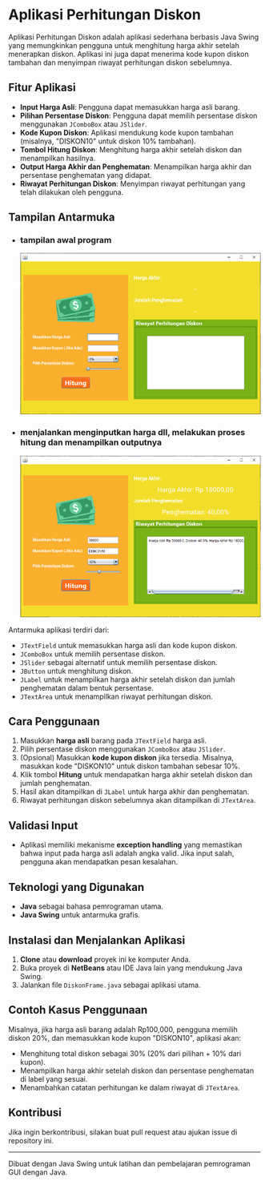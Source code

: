 # Aplikasi Perhitungan Diskon

Aplikasi Perhitungan Diskon adalah aplikasi sederhana berbasis Java Swing yang memungkinkan pengguna untuk menghitung harga akhir setelah menerapkan diskon. Aplikasi ini juga dapat menerima kode kupon diskon tambahan dan menyimpan riwayat perhitungan diskon sebelumnya.

## Fitur Aplikasi

- **Input Harga Asli**: Pengguna dapat memasukkan harga asli barang.
- **Pilihan Persentase Diskon**: Pengguna dapat memilih persentase diskon menggunakan `JComboBox` atau `JSlider`.
- **Kode Kupon Diskon**: Aplikasi mendukung kode kupon tambahan (misalnya, "DISKON10" untuk diskon 10% tambahan).
- **Tombol Hitung Diskon**: Menghitung harga akhir setelah diskon dan menampilkan hasilnya.
- **Output Harga Akhir dan Penghematan**: Menampilkan harga akhir dan persentase penghematan yang didapat.
- **Riwayat Perhitungan Diskon**: Menyimpan riwayat perhitungan yang telah dilakukan oleh pengguna.

## Tampilan Antarmuka
- ### tampilan awal program
  ![Tampilan awal program](ss1.PNG)
- ### menjalankan menginputkan harga dll, melakukan proses hitung dan menampilkan outputnya
  ![Tampilan awal program](ss2.PNG)

Antarmuka aplikasi terdiri dari:
- `JTextField` untuk memasukkan harga asli dan kode kupon diskon.
- `JComboBox` untuk memilih persentase diskon.
- `JSlider` sebagai alternatif untuk memilih persentase diskon.
- `JButton` untuk menghitung diskon.
- `JLabel` untuk menampilkan harga akhir setelah diskon dan jumlah penghematan dalam bentuk persentase.
- `JTextArea` untuk menampilkan riwayat perhitungan diskon.

## Cara Penggunaan

1. Masukkan **harga asli** barang pada `JTextField` harga asli.
2. Pilih persentase diskon menggunakan `JComboBox` atau `JSlider`.
3. (Opsional) Masukkan **kode kupon diskon** jika tersedia. Misalnya, masukkan kode "DISKON10" untuk diskon tambahan sebesar 10%.
4. Klik tombol **Hitung** untuk mendapatkan harga akhir setelah diskon dan jumlah penghematan.
5. Hasil akan ditampilkan di `JLabel` untuk harga akhir dan penghematan.
6. Riwayat perhitungan diskon sebelumnya akan ditampilkan di `JTextArea`.

## Validasi Input

- Aplikasi memiliki mekanisme **exception handling** yang memastikan bahwa input pada harga asli adalah angka valid. Jika input salah, pengguna akan mendapatkan pesan kesalahan.

## Teknologi yang Digunakan

- **Java** sebagai bahasa pemrograman utama.
- **Java Swing** untuk antarmuka grafis.

## Instalasi dan Menjalankan Aplikasi

1. **Clone** atau **download** proyek ini ke komputer Anda.
2. Buka proyek di **NetBeans** atau IDE Java lain yang mendukung Java Swing.
3. Jalankan file `DiskonFrame.java` sebagai aplikasi utama.

## Contoh Kasus Penggunaan

Misalnya, jika harga asli barang adalah Rp100,000, pengguna memilih diskon 20%, dan memasukkan kode kupon "DISKON10", aplikasi akan:
- Menghitung total diskon sebagai 30% (20% dari pilihan + 10% dari kupon).
- Menampilkan harga akhir setelah diskon dan persentase penghematan di label yang sesuai.
- Menambahkan catatan perhitungan ke dalam riwayat di `JTextArea`.

## Kontribusi

Jika ingin berkontribusi, silakan buat pull request atau ajukan issue di repository ini.

---

Dibuat dengan Java Swing untuk latihan dan pembelajaran pemrograman GUI dengan Java.

